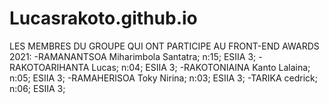 # Lucasrakoto.github.io
LES MEMBRES DU GROUPE QUI ONT PARTICIPE AU FRONT-END AWARDS 2021:
-RAMANANTSOA Miharimbola Santatra; n:15; ESIIA 3;
-RAKOTOARIHANTA Lucas; n:04; ESIIA 3;
-RAKOTONIAINA Kanto Lalaina; n:05; ESIIA 3;
-RAMAHERISOA Toky Nirina; n:03; ESIIA 3;
-TARIKA cedrick; n:06; ESIIA 3;
